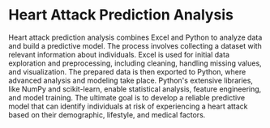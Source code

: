# Heart Attack Prediction Analysis
Heart attack prediction analysis combines Excel and Python to analyze data and build a predictive model. The process involves collecting a dataset with relevant information about individuals. Excel is used for initial data exploration and preprocessing, including cleaning, handling missing values, and visualization. The prepared data is then exported to Python, where advanced analysis and modeling take place. Python's extensive libraries, like NumPy and scikit-learn, enable statistical analysis, feature engineering, and model training. The ultimate goal is to develop a reliable predictive model that can identify individuals at risk of experiencing a heart attack based on their demographic, lifestyle, and medical factors.
